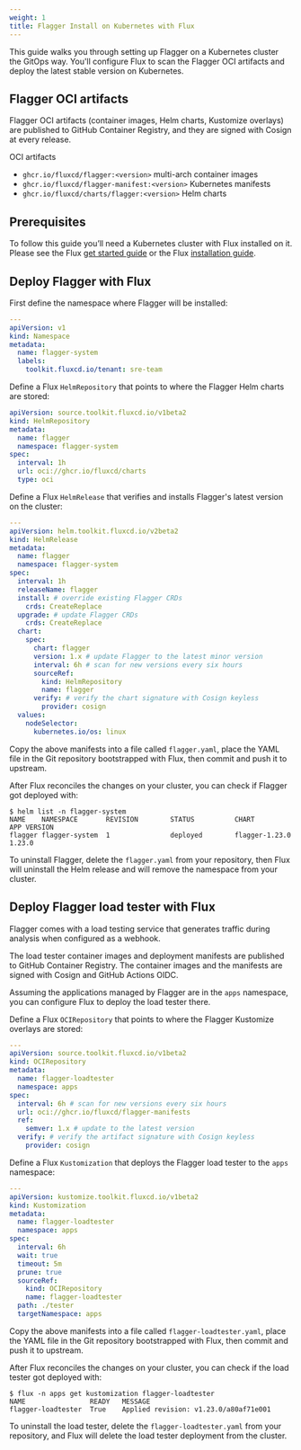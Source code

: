 ```yaml
---
weight: 1
title: Flagger Install on Kubernetes with Flux
---
```


This guide walks you through setting up Flagger on a Kubernetes cluster the GitOps way.
You'll configure Flux to scan the Flagger OCI artifacts and deploy the
latest stable version on Kubernetes.

## Flagger OCI artifacts

Flagger OCI artifacts (container images, Helm charts, Kustomize overlays) are published to
GitHub Container Registry, and they are signed with Cosign at every release.

OCI artifacts

- `ghcr.io/fluxcd/flagger:<version>` multi-arch container images
- `ghcr.io/fluxcd/flagger-manifest:<version>` Kubernetes manifests
- `ghcr.io/fluxcd/charts/flagger:<version>` Helm charts

## Prerequisites

To follow this guide you’ll need a Kubernetes cluster with Flux installed on it.
Please see the Flux [get started guide](https://fluxcd.io/flux/get-started/)
or the Flux [installation guide](https://fluxcd.io/flux/installation/).

## Deploy Flagger with Flux

First define the namespace where Flagger will be installed:

```yaml
---
apiVersion: v1
kind: Namespace
metadata:
  name: flagger-system
  labels:
    toolkit.fluxcd.io/tenant: sre-team
```

Define a Flux `HelmRepository` that points to where the Flagger Helm charts are stored:

```yaml
apiVersion: source.toolkit.fluxcd.io/v1beta2
kind: HelmRepository
metadata:
  name: flagger
  namespace: flagger-system
spec:
  interval: 1h
  url: oci://ghcr.io/fluxcd/charts
  type: oci
```

Define a Flux `HelmRelease` that verifies and installs Flagger's latest version on the cluster:

```yaml
---
apiVersion: helm.toolkit.fluxcd.io/v2beta2
kind: HelmRelease
metadata:
  name: flagger
  namespace: flagger-system
spec:
  interval: 1h
  releaseName: flagger
  install: # override existing Flagger CRDs
    crds: CreateReplace
  upgrade: # update Flagger CRDs
    crds: CreateReplace
  chart:
    spec:
      chart: flagger
      version: 1.x # update Flagger to the latest minor version
      interval: 6h # scan for new versions every six hours
      sourceRef:
        kind: HelmRepository
        name: flagger
      verify: # verify the chart signature with Cosign keyless
        provider: cosign 
  values:
    nodeSelector:
      kubernetes.io/os: linux
```

Copy the above manifests into a file called `flagger.yaml`, place the YAML file
in the Git repository bootstrapped with Flux, then commit and push it to upstream.

After Flux reconciles the changes on your cluster, you can check if Flagger got deployed with:

```console
$ helm list -n flagger-system 
NAME    NAMESPACE       REVISION        STATUS          CHART           APP VERSION
flagger flagger-system  1               deployed        flagger-1.23.0  1.23.0  
```

To uninstall Flagger, delete the `flagger.yaml` from your repository, then Flux will uninstall
the Helm release and will remove the namespace from your cluster.

## Deploy Flagger load tester with Flux

Flagger comes with a load testing service that generates traffic during analysis when configured as a webhook.

The load tester container images and deployment manifests are published to GitHub Container Registry.
The container images and the manifests are signed with Cosign and GitHub Actions OIDC.

Assuming the applications managed by Flagger are in the `apps` namespace, you can configure Flux to
deploy the load tester there.

Define a Flux `OCIRepository` that points to where the Flagger Kustomize overlays are stored:

```yaml
---
apiVersion: source.toolkit.fluxcd.io/v1beta2
kind: OCIRepository
metadata:
  name: flagger-loadtester
  namespace: apps
spec:
  interval: 6h # scan for new versions every six hours
  url: oci://ghcr.io/fluxcd/flagger-manifests
  ref:
    semver: 1.x # update to the latest version 
  verify: # verify the artifact signature with Cosign keyless
    provider: cosign
```

Define a Flux `Kustomization` that deploys the Flagger load tester to the `apps` namespace:

```yaml
---
apiVersion: kustomize.toolkit.fluxcd.io/v1beta2
kind: Kustomization
metadata:
  name: flagger-loadtester
  namespace: apps
spec:
  interval: 6h
  wait: true
  timeout: 5m
  prune: true
  sourceRef:
    kind: OCIRepository
    name: flagger-loadtester
  path: ./tester
  targetNamespace: apps
```

Copy the above manifests into a file called `flagger-loadtester.yaml`, place the YAML file
in the Git repository bootstrapped with Flux, then commit and push it to upstream.

After Flux reconciles the changes on your cluster, you can check if the load tester got deployed with:

```console
$ flux -n apps get kustomization flagger-loadtester 
NAME              	READY	MESSAGE                                                                                    
flagger-loadtester	True 	Applied revision: v1.23.0/a80af71e001
```

To uninstall the load tester, delete the `flagger-loadtester.yaml` from your repository, 
and Flux will delete the load tester deployment from the cluster.

